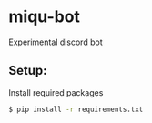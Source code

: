 # miqu-bot
Experimental discord bot

## Setup:

Install required packages
```bash
$ pip install -r requirements.txt
```
